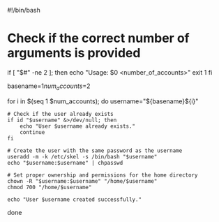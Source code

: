 #!/bin/bash

# Check if the correct number of arguments is provided
if [ "$#" -ne 2 ]; then
    echo "Usage: $0 <basename> <number_of_accounts>"
    exit 1
fi

basename=$1
num_accounts=$2

for i in $(seq 1 $num_accounts); do
    username="${basename}${i}"
    
    # Check if the user already exists
    if id "$username" &>/dev/null; then
        echo "User $username already exists."
        continue
    fi
    
    # Create the user with the same password as the username
    useradd -m -k /etc/skel -s /bin/bash "$username"
    echo "$username:$username" | chpasswd
    
    # Set proper ownership and permissions for the home directory
    chown -R "$username:$username" "/home/$username"
    chmod 700 "/home/$username"
    
    echo "User $username created successfully."
done
